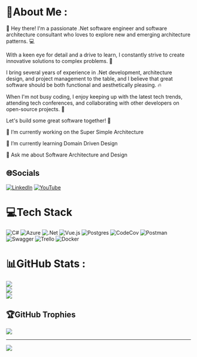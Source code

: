 # 💫About Me :

👋 Hey there! I'm a passionate .Net software engineer and software architecture consultant who loves to explore new and emerging architecture patterns. 💻

With a keen eye for detail and a drive to learn, I constantly strive to create innovative solutions to complex problems. 🌟

I bring several years of experience in .Net development, architecture design, and project management to the table, and I believe that great software should be both functional and aesthetically pleasing. 🔥

When I'm not busy coding, I enjoy keeping up with the latest tech trends, attending tech conferences, and collaborating with other developers on open-source projects. 🚀

Let's build some great software together! 💪

🔭 I’m currently working on the Super Simple Architecture

🌱 I’m currently learning Domain Driven Design

💬 Ask me about Software Architecture and Design


## 🌐Socials
[![LinkedIn](https://img.shields.io/badge/LinkedIn-%230077B5.svg?logo=linkedin&logoColor=white)](https://www.linkedin.com/in/kamilbaczek/) [![YouTube](https://img.shields.io/badge/YouTube-%23FF0000.svg?logo=YouTube&logoColor=white)](https://www.youtube.com/channel/UCO3WnVEK-AgZ3NAKYZ8kPmw) 

# 💻Tech Stack
![C#](https://img.shields.io/badge/c%23-%23239120.svg?style=for-the-badge&logo=c-sharp&logoColor=white) ![Azure](https://img.shields.io/badge/azure-%230072C6.svg?style=for-the-badge&logo=azure-devops&logoColor=white) ![.Net](https://img.shields.io/badge/.NET-5C2D91?style=for-the-badge&logo=.net&logoColor=white) ![Vue.js](https://img.shields.io/badge/vuejs-%2335495e.svg?style=for-the-badge&logo=vuedotjs&logoColor=%234FC08D) ![Postgres](https://img.shields.io/badge/postgres-%23316192.svg?style=for-the-badge&logo=postgresql&logoColor=white) ![CodeCov](https://img.shields.io/badge/codecov-%23ff0077.svg?style=for-the-badge&logo=codecov&logoColor=white) ![Postman](https://img.shields.io/badge/Postman-FF6C37?style=for-the-badge&logo=postman&logoColor=white) ![Swagger](https://img.shields.io/badge/-Swagger-%23Clojure?style=for-the-badge&logo=swagger&logoColor=white) ![Trello](https://img.shields.io/badge/Trello-%23026AA7.svg?style=for-the-badge&logo=Trello&logoColor=white) ![Docker](https://img.shields.io/badge/docker-%230db7ed.svg?style=for-the-badge&logo=docker&logoColor=white)
# 📊GitHub Stats :
![](https://github-readme-stats.vercel.app/api?username=kamilbaczek&theme=nord&hide_border=true&include_all_commits=false&count_private=true)<br/>
![](https://github-readme-streak-stats.herokuapp.com/?user=kamilbaczek&theme=nord&hide_border=true)<br/>
![](https://github-readme-stats.vercel.app/api/top-langs/?username=kamilbaczek&theme=nord&hide_border=true&include_all_commits=false&count_private=true&layout=compact)

## 🏆GitHub Trophies
![](https://github-profile-trophy.vercel.app/?username=kamilbaczek&theme=dracula&no-frame=false&no-bg=false&margin-w=4)

---
[![](https://visitcount.itsvg.in/api?id=kamilbaczek&icon=0&color=0)](https://visitcount.itsvg.in)
